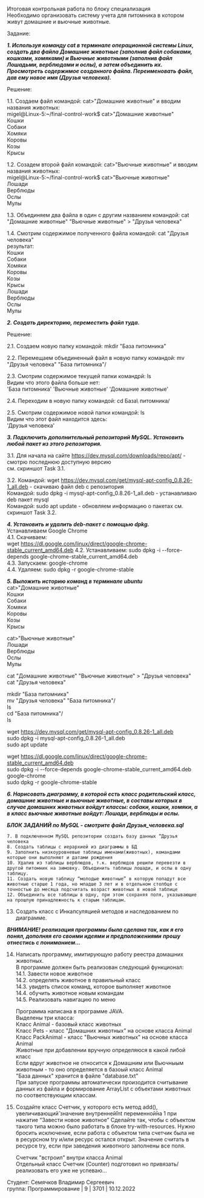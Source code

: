 Итоговая контрольная работа по блоку специализация  
Необходимо организовать систему учета для питомника в котором живут домашние и вьючные животные.  

Задание:  

***1. Используя команду cat в терминале операционной системы Linux, создать два файла Домашние животные (заполнив файл собаками, кошками, хомяками) и Вьючные животными (заполнив файл Лошадьми, верблюдами и ослы), а затем объединить их. Просмотреть cодержимое созданного файла. Переименовать файл, дав ему новое имя (Друзья человека).***  

Решение:  

1.1. Создаем файл командой: cat>"Домашние животные" и вводим названия животных:   
migel@Linux-5:~/final-control-work$ cat>"Домашние животные"  
Кошки  
Собаки  
Хомяки  
Коровы  
Козы  
Крысы  

1.2. Созадем второй файл командой: cat>"Вьючные животные" и вводим названия животных:   
migel@Linux-5:~/final-control-work$ cat>"Вьючные животные"  
Лошади  
Верблюды  
Ослы  
Мулы  

1.3. Объединяем два файла в один с другим названием командой: cat "Домашние животные" "Вьючные животные" > "Друзья человека"  

1.4. Смотрим содержимое полученного файла командой: cat "Друзья человека"  
результат:  
Кошки  
Собаки  
Хомяки  
Коровы  
Козы  
Крысы  
Лошади  
Верблюды  
Ослы  
Мулы  

***2. Создать директорию, переместить файл туда.***  

Решение:  

2.1. Создаем новую папку командой: mkdir "База питомника"  

2.2. Перемещаем объединенный файл в новую папку командой: mv "Друзья человека" "База питомника"/  

2.3. Смотрим содержимое текущей папки командрй: ls  
Видим что этого файла больше нет:  
'База питомника'  'Вьючные животные'  'Домашние животные'  

2.4. Переходим в новую папку командой: cd База\ питомника/  

2.5. Смотрим содержимое новой папки командой: ls  
Видим что этот файл находится здесь:  
'Друзья человека'  

***3. Подключить дополнительный репозиторий MySQL. Установить любой пакет из этого репозитория.***  

3.1. Для начала на сайте https://dev.mysql.com/downloads/repo/apt/ - смотрю последнюю доступную версию  
см. скриншот Task 3.1.  

3.2. Командой: wget https://dev.mysql.com/get/mysql-apt-config_0.8.26-1_all.deb - скачиваю файл deb с репозитория  
Командой: sudo dpkg -i mysql-apt-config_0.8.26-1_all.deb - устанавливаю deb пакет mysql  
Командой: sudo apt update - обновляем информацию о пакетах
см. скриншот Task 3.2.  

***4. Установить и удалить deb-пакет с помощью dpkg.***  
Устанавливаем Google Chrome  
4.1. Скачиваем:  
wget https://dl.google.com/linux/direct/google-chrome-stable_current_amd64.deb
4.2. Устанавливаем: sudo dpkg -i --force-depends google-chrome-stable_current_amd64.deb  
4.3. Запускаем: google-chrome  
4.4. Удаляем: sudo dpkg -r google-chrome-stable  

***5. Выложить историю команд в терминале ubuntu***  
cat>"Домашние животные"  
Кошки  
Собаки  
Хомяки  
Коровы  
Козы  
Крысы  

cat>"Вьючные животные"  
Лошади  
Верблюды  
Ослы  
Мулы  

cat "Домашние животные" "Вьючные животные" > "Друзья человека"  
cat "Друзья человека"  

mkdir "База питомника"  
mv "Друзья человека" "База питомника"/  
ls  
cd "База питомника"/  
ls  

wget https://dev.mysql.com/get/mysql-apt-config_0.8.26-1_all.deb  
sudo dpkg -i mysql-apt-config_0.8.26-1_all.deb  
sudo apt update  

wget https://dl.google.com/linux/direct/google-chrome-stable_current_amd64.deb  
sudo dpkg -i --force-depends google-chrome-stable_current_amd64.deb  
google-chrome  
sudo dpkg -r google-chrome-stable  

***6. Нарисовать диаграмму, в которой есть класс родительский класс, домашние животные и вьючные животные, в составы которых в случае домашних животных войдут классы: собаки, кошки, хомяки, а в класс вьючные животные войдут: Лошади, верблюды и ослы.***  



***БЛОК ЗАДАНИЙ по MySQL - смотрите файл Друзья_человека.sql***   

    7. В подключенном MySQL репозитории создать базу данных “Друзья человека   
    8. Создать таблицы с иерархией из диаграммы в БД   
    9. Заполнить низкоуровневые таблицы именами(животных), командами которые они выполняют и датами рождения   
    10. Удалив из таблицы верблюдов, т.к. верблюдов решили перевезти в другой питомник на зимовку. Объединить таблицы лошади, и ослы в одну таблицу.  
    11. Создать новую таблицу “молодые животные” в которую попадут все животные старше 1 года, но младше 3 лет и в отдельном столбце с точностью до месяца подсчитать возраст животных в новой таблице  
    12. Объединить все таблицы в одну, при этом сохраняя поля, указывающие на прошлую принадлежность к старым таблицам.  


13. Создать класс с Инкапсуляцией методов и наследованием по диаграмме.  



***ВНИМАНИЕ! реализация программы была сделана так, как я его понял, дополняя его своими идеями и предположениями***
***прошу отнестись с пониманием...***

14. Написать программу, имитирующую работу реестра домашних животных.  
    В программе должен быть реализован следующий функционал:  
        14.1. Завести новое животное  
        14.2. определять животное в правильный класс  
        14.3. увидеть список команд, которое выполняет животное  
        14.4. обучить животное новым командам  
        14.5. Реализовать навигацию по меню  

    Программа написана в программе JAVA.  
    Выделены три класса:  
    Класс Animal - базовый класс животных  
    Класс Pets - класс "Домашних животных" на основе класса Animal  
    Класс PackAnimal - класс "Вьючных животных" на основе класса Animal  
    Животные при добавлении вручную определяюся в какой либой класс  
    Если вдруг животное не относится к Домашним или Вьючныым животным - то оно определяется в базоый класс Animal  
    "База данных" хранится в файле "database.txt"  
    При запуске программы автоматически произодится считывание данных из файла и формирование ArrayList с объектами животных по соответствующим классам.  

15. Создайте класс Счетчик, у которого есть метод add(), увеличивающий̆  значение внутренней̆int переменной̆на 1 при нажатие “Завести новое животное” Сделайте так, чтобы с объектом такого типа можно было работать в блоке try-with-resources. Нужно бросить исключение, если работа с объектом типа счетчик была не в ресурсном try и/или ресурс остался открыт. Значение
считать в ресурсе try, если при заведения животного заполнены все поля.  

    Счетчик "встроил" внутри класса Animal  
    Отдельный класс Счетчик (Counter) подготовил но привязать/реализовать его уже не успеваю...  


Студент: Семячков Владимир Сергеевич  
группа: Программирование | 9 | 3701 | 10.12.2022  